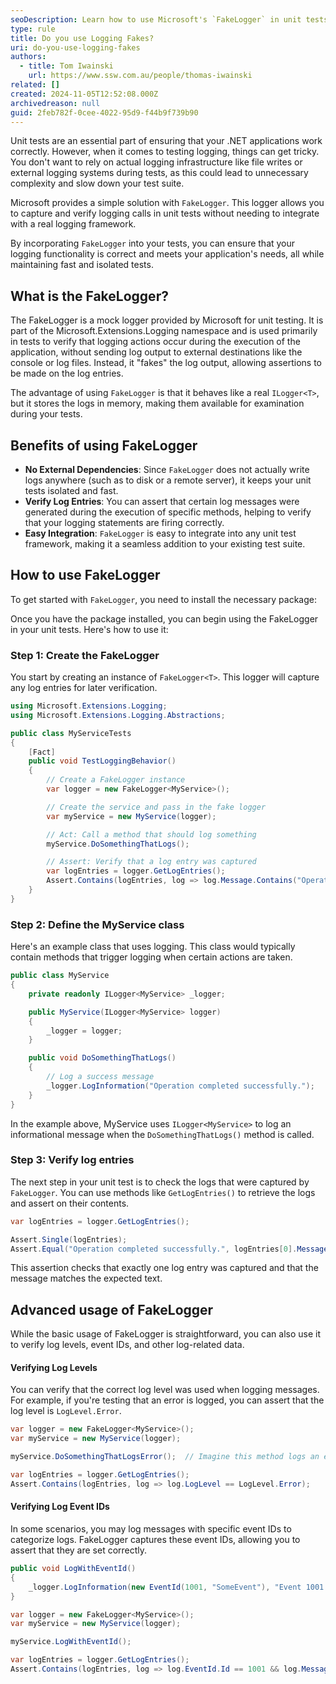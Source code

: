 ```yaml
---
seoDescription: Learn how to use Microsoft's `FakeLogger` in unit tests to verify logging behavior in .NET applications. This guide shows you how to capture log entries, check log levels, and ensure your logging works as expected during testing.
type: rule
title: Do you use Logging Fakes?
uri: do-you-use-logging-fakes
authors:
  - title: Tom Iwainski
    url: https://www.ssw.com.au/people/thomas-iwainski
related: []
created: 2024-11-05T12:52:08.000Z
archivedreason: null
guid: 2feb782f-0cee-4022-95d9-f44b9f739b90
---
```


Unit tests are an essential part of ensuring that your .NET applications work correctly. However, when it comes to testing logging, things can get tricky. You don't want to rely on actual logging infrastructure like file writes or external logging systems during tests, as this could lead to unnecessary complexity and slow down your test suite.

Microsoft provides a simple solution with `FakeLogger`. This logger allows you to capture and verify logging calls in unit tests without needing to integrate with a real logging framework.

By incorporating `FakeLogger` into your tests, you can ensure that your logging functionality is correct and meets your application's needs, all while maintaining fast and isolated tests.

<!--endintro-->

## What is the FakeLogger?

The FakeLogger is a mock logger provided by Microsoft for unit testing. It is part of the Microsoft.Extensions.Logging namespace and is used primarily in tests to verify that logging actions occur during the execution of the application, without sending log output to external destinations like the console or log files. Instead, it "fakes" the log output, allowing assertions to be made on the log entries.

The advantage of using `FakeLogger` is that it behaves like a real `ILogger<T>`, but it stores the logs in memory, making them available for examination during your tests.

## Benefits of using FakeLogger

- **No External Dependencies**: Since `FakeLogger` does not actually write logs anywhere (such as to disk or a remote server), it keeps your unit tests isolated and fast.
- **Verify Log Entries**: You can assert that certain log messages were generated during the execution of specific methods, helping to verify that your logging statements are firing correctly.
- **Easy Integration**: `FakeLogger` is easy to integrate into any unit test framework, making it a seamless addition to your existing test suite.

## How to use FakeLogger

To get started with `FakeLogger`, you need to install the necessary package:

Once you have the package installed, you can begin using the FakeLogger in your unit tests. Here's how to use it:

### Step 1: Create the FakeLogger

You start by creating an instance of `FakeLogger<T>`. This logger will capture any log entries for later verification.

```csharp
using Microsoft.Extensions.Logging;
using Microsoft.Extensions.Logging.Abstractions;

public class MyServiceTests
{
    [Fact]
    public void TestLoggingBehavior()
    {
        // Create a FakeLogger instance
        var logger = new FakeLogger<MyService>();

        // Create the service and pass in the fake logger
        var myService = new MyService(logger);

        // Act: Call a method that should log something
        myService.DoSomethingThatLogs();

        // Assert: Verify that a log entry was captured
        var logEntries = logger.GetLogEntries();
        Assert.Contains(logEntries, log => log.Message.Contains("Operation completed successfully"));
    }
}
```

### Step 2: Define the MyService class

Here's an example class that uses logging. This class would typically contain methods that trigger logging when certain actions are taken.

```csharp
public class MyService
{
    private readonly ILogger<MyService> _logger;

    public MyService(ILogger<MyService> logger)
    {
        _logger = logger;
    }

    public void DoSomethingThatLogs()
    {
        // Log a success message
        _logger.LogInformation("Operation completed successfully.");
    }
}
```

In the example above, MyService uses `ILogger<MyService>` to log an informational message when the `DoSomethingThatLogs()` method is called.

### Step 3: Verify log entries

The next step in your unit test is to check the logs that were captured by `FakeLogger`. You can use methods like `GetLogEntries()` to retrieve the logs and assert on their contents.

```csharp
var logEntries = logger.GetLogEntries();

Assert.Single(logEntries);
Assert.Equal("Operation completed successfully.", logEntries[0].Message);
```

This assertion checks that exactly one log entry was captured and that the message matches the expected text.

## Advanced usage of FakeLogger

While the basic usage of FakeLogger is straightforward, you can also use it to verify log levels, event IDs, and other log-related data.

#### Verifying Log Levels

You can verify that the correct log level was used when logging messages. For example, if you're testing that an error is logged, you can assert that the log level is `LogLevel.Error`.

```csharp
var logger = new FakeLogger<MyService>();
var myService = new MyService(logger);

myService.DoSomethingThatLogsError();  // Imagine this method logs an error

var logEntries = logger.GetLogEntries();
Assert.Contains(logEntries, log => log.LogLevel == LogLevel.Error);
```

#### Verifying Log Event IDs

In some scenarios, you may log messages with specific event IDs to categorize logs. FakeLogger captures these event IDs, allowing you to assert that they are set correctly.

```csharp
public void LogWithEventId()
{
    _logger.LogInformation(new EventId(1001, "SomeEvent"), "Event 1001 triggered.");
}

var logger = new FakeLogger<MyService>();
var myService = new MyService(logger);

myService.LogWithEventId();

var logEntries = logger.GetLogEntries();
Assert.Contains(logEntries, log => log.EventId.Id == 1001 && log.Message.Contains("Event 1001 triggered"));
```
